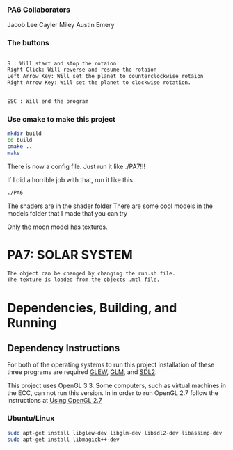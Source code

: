 ### PA6 Collaborators
Jacob Lee
Cayler Miley
Austin Emery

### The buttons
```bash

S : Will start and stop the rotaion 
Right Click: Will reverse and resume the rotaion
Left Arrow Key: Will set the planet to counterclockwise rotaion
Right Arrow Key: Will set the planet to clockwise rotation.


ESC : Will end the program
```

### Use cmake to make this project

```bash
mkdir build
cd build
cmake ..
make
```

There is now a config file. Just run it like ./PA7!!!

If I did a horrible job with that, run it like this.
```bash
./PA6 

```

The shaders are in the shader folder
There are some cool models in the models folder that I made that you can try

Only the moon model has textures.


# PA7: SOLAR SYSTEM

```bash
The object can be changed by changing the run.sh file.
The texture is loaded from the objects .mtl file.
```

# Dependencies, Building, and Running

## Dependency Instructions
For both of the operating systems to run this project installation of these three programs are required [GLEW](http://glew.sourceforge.net/), [GLM](http://glm.g-truc.net/0.9.7/index.html), and [SDL2](https://wiki.libsdl.org/Tutorials).

This project uses OpenGL 3.3. Some computers, such as virtual machines in the ECC, can not run this version. In in order to run OpenGL 2.7 follow the instructions at [Using OpenGL 2.7](https://github.com/HPC-Vis/computer-graphics/wiki/Using-OpenGL-2.7)

### Ubuntu/Linux
```bash
sudo apt-get install libglew-dev libglm-dev libsdl2-dev libassimp-dev
sudo apt-get install libmagick++-dev
```



